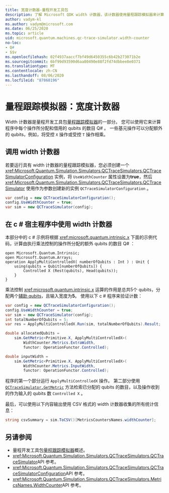 ```yaml
---
title: 宽度计数器-量程开发工具包
description: 了解 Microsoft QDK width 计数器，该计数器使用量程跟踪模拟器来计算程序中由操作分配和借用的 qubits 的数量 Q# 。
author: vadym-kl
ms.author: vadym@microsoft.com
ms.date: 06/25/2020
ms.topic: article
uid: microsoft.quantum.machines.qc-trace-simulator.width-counter
no-loc:
- Q#
- $$v
ms.openlocfilehash: 02f4937aaccf7bf49d6450355c6b42b273071b2e
ms.sourcegitcommit: 6bf99d93590d6aa80490e88f2fd74dbbee8e0371
ms.translationtype: MT
ms.contentlocale: zh-CN
ms.lasthandoff: 08/06/2020
ms.locfileid: "87868196"
---
```

# <a name="quantum-trace-simulator-width-counter"></a>量程跟踪模拟器：宽度计数器

Width 计数器是量程开发工具包[量程跟踪模拟器](xref:microsoft.quantum.machines.qc-trace-simulator.intro)的一部分。 您可以使用它来计算程序中每个操作所分配和借用的 qubits 的数目 Q# 。 一些基元操作可以分配额外的 qubits，例如，将受控 `X` 操作或受控 `T` 操作相乘。

## <a name="invoking-the-width-counter"></a>调用 width 计数器

若要运行具有 width 计数器的量程跟踪模拟器，您必须创建一个 <xref:Microsoft.Quantum.Simulation.Simulators.QCTraceSimulators.QCTraceSimulatorConfiguration> 实例，将 `UseWidthCounter` 属性设置为**true**，然后 <xref:Microsoft.Quantum.Simulation.Simulators.QCTraceSimulators.QCTraceSimulator> 使用作为参数创建新的实例 `QCTraceSimulatorConfiguration` 。 

```csharp
var config = new QCTraceSimulatorConfiguration();
config.UseWidthCounter = true;
var sim = new QCTraceSimulator(config);
```

## <a name="using-the-width-counter-in-a-c-host-program"></a>在 c # 宿主程序中使用 width 计数器

本部分中的 c # 示例将根据 <xref:microsoft.quantum.intrinsic.x> 下面的示例代码，计算由执行乘法控制的操作所分配的额外 qubits 的数目 Q# ：

```qsharp
open Microsoft.Quantum.Intrinsic;
open Microsoft.Quantum.Arrays;
operation ApplyMultiControlledX( numberOfQubits : Int ) : Unit {
    using(qubits = Qubit[numberOfQubits]) {
        Controlled X (Rest(qubits), Head(qubits));
    } 
}
```

乘法控制 <xref:microsoft.quantum.intrinsic.x> 运算的作用是总共5个 qubits，分配两个[辅助 qubits](xref:microsoft.quantum.glossary#ancilla)，且输入宽度为**5**。 使用以下 c # 程序来验证计数：

```csharp 
var config = new QCTraceSimulatorConfiguration();
config.UseWidthCounter = true;
var sim = new QCTraceSimulator(config);
int totalNumberOfQubits = 5;
var res = ApplyMultiControlledX.Run(sim, totalNumberOfQubits).Result;

double allocatedQubits = 
    sim.GetMetric<Primitive.X, ApplyMultiControlledX>(
        WidthCounter.Metrics.ExtraWidth,
        functor: OperationFunctor.Controlled); 

double inputWidth =
    sim.GetMetric<Primitive.X, ApplyMultiControlledX>(
        WidthCounter.Metrics.InputWidth,
        functor: OperationFunctor.Controlled);
```

程序的第一个部分运行 `ApplyMultiControlledX` 操作。 第二部分使用 [`QCTraceSimulator.GetMetric`](https://docs.microsoft.com/dotnet/api/microsoft.quantum.simulation.simulators.qctracesimulators.qctracesimulator.getmetric) 方法检索已分配的 qubits 的数目，以及操作收到的作为输入的 qubits 数 `Controlled X` 。 

最后，可以使用以下内容输出使用 CSV 格式的 width 计数器收集的所有统计信息：
```csharp
string csvSummary = sim.ToCSV()[MetricsCountersNames.widthCounter];
```

## <a name="see-also"></a>另请参阅

- 量程开发工具包[量程跟踪模拟器](xref:microsoft.quantum.machines.qc-trace-simulator.intro)概述。
- <xref:Microsoft.Quantum.Simulation.Simulators.QCTraceSimulators.QCTraceSimulator>API 参考。
- <xref:Microsoft.Quantum.Simulation.Simulators.QCTraceSimulators.QCTraceSimulatorConfiguration>API 参考。
- <xref:Microsoft.Quantum.Simulation.Simulators.QCTraceSimulators.MetricsNames.WidthCounter>API 参考。
